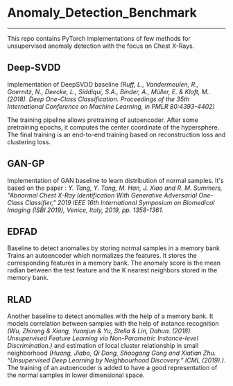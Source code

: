 # Anomaly_Detection_Benchmark

--------------------------------------------------------------------------------
This repo contains PyTorch implementations of few methods for unsupervised anomaly detection with the focus on Chest X-Rays.


## Deep-SVDD

Implementation of DeepSVDD baseline *(Ruff, L., Vandermeulen, R., Goernitz, N., Deecke, L., Siddiqui, S.A., Binder, A., Müller, E. & Kloft, M.. (2018). Deep One-Class Classification. Proceedings of the 35th International Conference on Machine Learning, in PMLR 80:4393-4402)*

The training pipeline allows pretraining of autoencoder. After some pretraining epochs, it computes the center coordinate of the hypersphere. The final training is an end-to-end training based on reconstruction loss and clustering loss.


## GAN-GP

Implementation of GAN baseline to learn distribution of normal samples. It's based on the paper : *Y. Tang, Y. Tang, M. Han, J. Xiao and R. M. Summers, "Abnormal Chest X-Ray Identification With Generative Adversarial One-Class Classifier," 2019 IEEE 16th International Symposium on Biomedical Imaging (ISBI 2019), Venice, Italy, 2019, pp. 1358-1361.*


## EDFAD

Baseline to detect anomalies by storing normal samples in a memory bank
Trains an autoencoder which normalizes the features. It stores the corresponding features in a memory bank. The anomaly score is the mean radian between the test feature and the K nearest neighbors stored in the memory bank.


## RLAD

Another baseline to detect anomalies with the help of a memory bank. It models correlation between samples with the help of instance recognition *(Wu, Zhirong & Xiong, Yuanjun & Yu, Stella & Lin, Dahua. (2018). Unsupervised Feature Learning via Non-Parametric Instance-level Discrimination.)* and estimation of local cluster relationship in small neighborhood *(Huang, Jiabo, Qi Dong, Shaogang Gong and Xiatian Zhu. “Unsupervised Deep Learning by Neighbourhood Discovery.” ICML (2019).)*. The training of an autoencoder is added to have a good representation of the normal samples in lower dimensional space.
